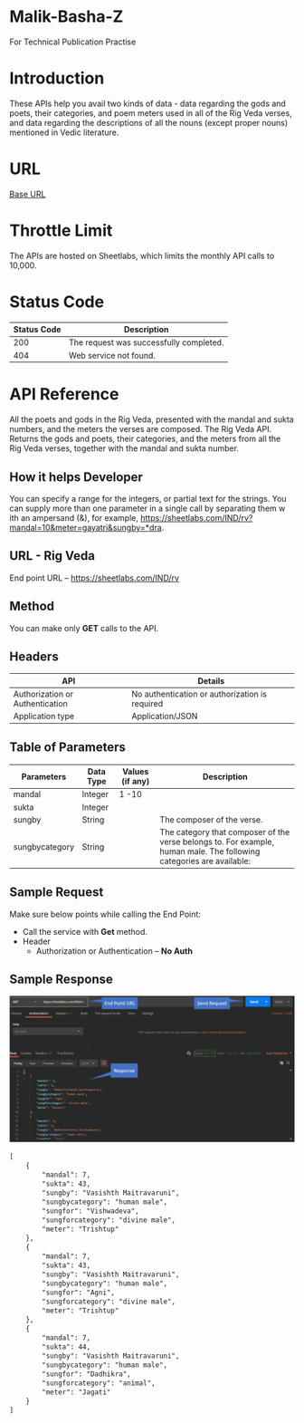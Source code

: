 # Malik-Basha-Z
For Technical Publication Practise

# Introduction
These APIs help you avail two kinds of data - data regarding the gods and poets, their categories, and poem meters used in all of the Rig Veda verses, and data regarding the descriptions of all the nouns (except proper nouns) mentioned in Vedic literature.
# URL 
[Base URL](https://aninditabasu.github.io/indica/index.html)
# Throttle Limit
The APIs are hosted on Sheetlabs, which limits the monthly API calls to 10,000.
# Status Code
| Status Code | Description |
|--- | ---|
200 | The request was successfully completed.
404 | Web service not found.
# API Reference
All the poets and gods in the Rig Veda, presented with the mandal and sukta numbers, and the meters the verses are composed.
The Rig Veda API. Returns the gods and poets, their categories, and the meters from all the Rig Veda verses, together with the mandal and sukta number.
## How it helps Developer
You can specify a range for the integers, or partial text for the strings. You can supply more than one parameter in a single call by separating them w ith an ampersand (&), for example, https://sheetlabs.com/IND/rv?mandal=10&meter=gayatri&sungby=*dra.
## URL - Rig Veda
End point URL – https://sheetlabs.com/IND/rv
## Method
You can make only **GET** calls to the API. 
## Headers
| API | Details |
| --- | --- |
Authorization or Authentication | No authentication or authorization is required
Application type | Application/JSON
## Table of Parameters
| Parameters | Data Type | Values (if any) | Description
| --- | --- | --- | ---
mandal | Integer | 1 -10
sukta | Integer |
sungby | String | | The composer of the verse.
sungbycategory | String | | The category that composer of the verse belongs to. For example, human male. The following categories are available: 
## Sample Request
Make sure below points while calling the End Point:
* Call the service with **Get** method.
* Header
    * Authorization or Authentication – **No Auth**
## Sample Response
![Sample Response](SampleReponse.png)
```
[
    {
        "mandal": 7,
        "sukta": 43,
        "sungby": "Vasishth Maitravaruni",
        "sungbycategory": "human male",
        "sungfor": "Vishwadeva",
        "sungforcategory": "divine male",
        "meter": "Trishtup"
    },
    {
        "mandal": 7,
        "sukta": 43,
        "sungby": "Vasishth Maitravaruni",
        "sungbycategory": "human male",
        "sungfor": "Agni",
        "sungforcategory": "divine male",
        "meter": "Trishtup"
    },
    {
        "mandal": 7,
        "sukta": 44,
        "sungby": "Vasishth Maitravaruni",
        "sungbycategory": "human male",
        "sungfor": "Dadhikra",
        "sungforcategory": "animal",
        "meter": "Jagati"
    }
]
```

